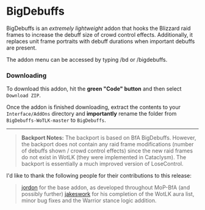 # BigDebuffs

BigDebuffs is an _extremely lightweight_ addon that hooks the Blizzard raid frames to increase the debuff size of crowd control effects. Additionally, it replaces unit frame portraits with debuff durations when important debuffs are present.

The addon menu can be accessed by typing /bd or /bigdebuffs.

### Downloading

To download this addon, hit the **green "Code" button** and then select `Download ZIP`.

Once the addon is finished downloading, extract the contents to your `Interface/AddOns` directory and **importantly** rename the folder from `BigDebuffs-WoTLK-master` to `BigDebuffs`.

---

>**Backport Notes:**
> The backport is based on BfA BigDebuffs. However, the backport does not contain any raid frame 
> modifications (number of debuffs shown / crowd control effects) since the
> new raid frames do not exist in WotLK (they were implemented in Cataclysm).
> The backport is essentially a much improved version of LoseControl.

 I'd like to thank the following people for their contributions to this release:
> [jordon][1] for the base addon, as developed throughout MoP-BfA (and possibly further)
> [jakeswork][2] for his completion of the WotLK aura list, minor bug fixes and the Warrior stance logic addition.


[1]: https://github.com/jordonwow
[2]: https://github.com/jakeswork
